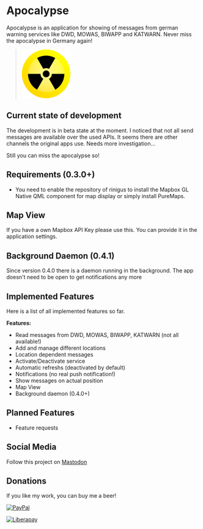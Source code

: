 # Apocalypse

Apocalypse is an application for showing of messages from german warning services like DWD, MOWAS, BIWAPP and KATWARN.
Never miss the apocalypse in Germany again!

>![](app/icons/128x128/harbour-apocalypse.png)


## Current state of development

The development is in beta state at the moment.
I noticed that not all send messages are available over the used APIs. It seems there are other channels the original apps use. Needs more investigation...

Still you can miss the apocalypse so!

## Requirements (0.3.0+)
- You need to enable the repository of rinigus to install the Mapbox GL Native QML component for map display or simply install PureMaps.

## Map View
If you have a own Mapbox API Key please use this. You can provide it in the application settings.

## Background Daemon (0.4.1)
Since version 0.4.0 there is a daemon running in the background. The app doesn't need to be open to get notifications any more

## Implemented Features
Here is a list of all implemented features so far.

**Features:**

- Read messages from DWD, MOWAS, BIWAPP, KATWARN (not all available!) 
- Add and manage different locations
- Location dependent messages
- Activate/Deactivate service
- Automatic refreshs (deactivated by default)
- Notifications (no real push notification!)
- Show messages on actual position
- Map View
- Background daemon (0.4.0+)


## Planned Features

- Feature requests

## Social Media

Follow this project on [Mastodon](https://social.nubecula.org/@apocalypse)

## Donations

If you like my work, you can buy me a beer! 

[![PayPal](https://www.paypalobjects.com/en_US/i/btn/btn_donate_LG.gif) ](https://www.paypal.com/paypalme/nubecula/1)

[![Liberapay](https://liberapay.com/assets/widgets/donate.svg)](https://liberapay.com/black-sheep-dev/donate)

